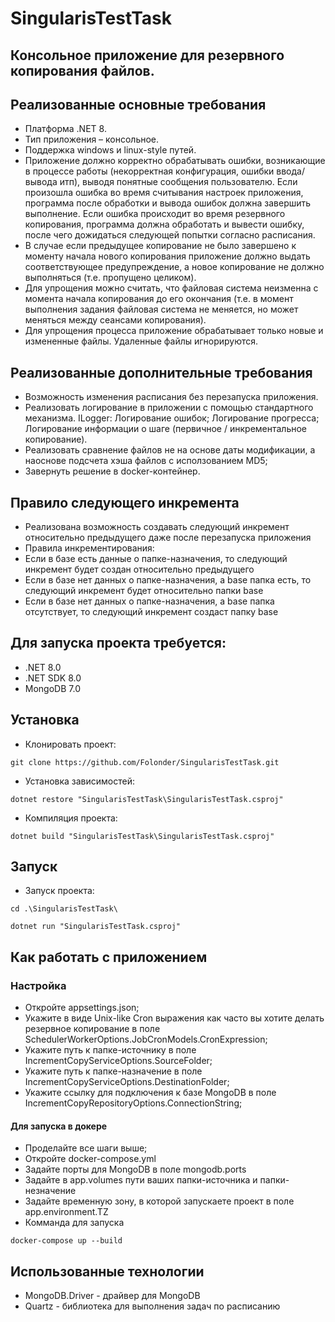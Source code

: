 # SingularisTestTask
## Консольное приложение для резервного копирования файлов.
## Реализованные основные требования
 - Платформа .NET 8.
 - Тип приложения – консольное.
 - Поддержка windows и linux-style путей.
 - Приложение должно корректно обрабатывать ошибки, возникающие в
процессе работы (некорректная конфигурация, ошибки ввода/вывода
итп), выводя понятные сообщения пользователю. Если произошла
ошибка во время считывания настроек приложения, программа после
обработки и вывода ошибок должна завершить выполнение. Если
ошибка происходит во время резервного копирования, программа
должна обработать и вывести ошибку, после чего дожидаться
следующей попытки согласно расписания.
 - В случае если предыдущее копирование не было завершено к моменту
начала нового копирования приложение должно выдать
соответствующее предупреждение, а новое копирование не должно
выполняться (т.е. пропущено целиком).
 - Для упрощения можно считать, что файловая система неизменна с
момента начала копирования до его окончания (т.е. в момент
выполнения задания файловая система не меняется, но может меняться
между сеансами копирования).
 - Для упрощения процесса приложение обрабатывает только новые и
измененные файлы. Удаленные файлы игнорируются.
## Реализованные дополнительные требования
 - Возможность изменения расписания без перезапуска приложения.
 - Реализовать логирование в приложении с помощью стандартного механизма.
ILogger: Логирование ошибок; Логирование прогресса; Логирование информации о шаге (первичное / инкрементальное копирование).
 - Реализовать сравнение файлов не на основе даты модификации, а наоснове подсчета хэша файлов с исползованием MD5;
 - Завернуть решение в docker-контейнер.
## Правило следующего инкремента
 - Реализована возможность создавать следующий инкремент относительно предыдущего даже после перезапуска приложения
 - Правила инкрементирования:
 - Если в базе есть данные о папке-назначения, то следующий инкремент будет создан относительно предыдущего
 - Если в базе нет данных о папке-назначения, а base папка есть, то следующий инкремент будет относительно папки base
 - Если в базе нет данных о папке-назначения, а base папка отсутствует, то следующий инкремент создаст папку base
## Для запуска проекта требуется:
- .NET 8.0
- .NET SDK 8.0
- MongoDB 7.0
## Установка
- Клонировать проект:
```
git clone https://github.com/Folonder/SingularisTestTask.git
```
- Установка зависимостей:
```
dotnet restore "SingularisTestTask\SingularisTestTask.csproj"
```
- Компиляция проекта:
```
dotnet build "SingularisTestTask\SingularisTestTask.csproj"
```
## Запуск
- Запуск проекта:
```
cd .\SingularisTestTask\
```
```
dotnet run "SingularisTestTask.csproj"
```
## Как работать с приложением
### Настройка
 - Откройте appsettings.json;
 - Укажите в виде Unix-like Cron выражения как часто вы хотите делать резервное копирование в поле SchedulerWorkerOptions.JobCronModels.CronExpression;
 - Укажите путь к папке-источнику в поле IncrementCopyServiceOptions.SourceFolder;
 - Укажите путь к папке-назначение в поле IncrementCopyServiceOptions.DestinationFolder;
 - Укажите ссылку для подключения к базе MongoDB в поле IncrementCopyRepositoryOptions.ConnectionString;
#### Для запуска в докере
 - Проделайте все шаги выше;
 - Откройте docker-compose.yml
 - Задайте порты для MongoDB в поле mongodb.ports
 - Задайте в app.volumes пути ваших папки-источника и папки-незначение
 - Задайте временную зону, в которой запускаете проект в поле app.environment.TZ
 - Комманда для запуска
```
docker-compose up --build
```

## Использованные технологии
- MongoDB.Driver - драйвер для MongoDB
- Quartz - библиотека для выполнения задач по расписанию
